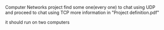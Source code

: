 Computer Networks project
find some one(every one) to chat using UDP
and proceed to chat using TCP
more information in "Project definition.pdf"

it should run on two computers

